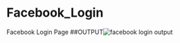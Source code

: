 # Facebook_Login
Facebook Login Page 
##OUTPUT![facebook login output](https://github.com/ajeet2332/Facebook_Login/assets/138543074/a65cb28e-5fca-494e-9b16-ce99e200a560)

